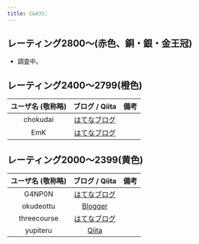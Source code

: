 ```yaml
---
title: C&#35;
---
```


## レーティング2800〜(赤色、銅・銀・金王冠)

- 調査中。

## レーティング2400〜2799(橙色)

|ユーザ名 (敬称略)|ブログ / Qiita|備考|
|:--:|:--:|:--|
|chokudai|[はてなブログ](https://chokudai.hatenablog.com/)||
|EmK|[はてなブログ](https://emkcsharp.hatenablog.com/)||

## レーティング2000〜2399(黄色)

|ユーザ名 (敬称略)|ブログ / Qiita|備考|
|:--:|:--:|:--|
|G4NP0N|[はてなブログ](https://g4np0n-kyopro.hatenablog.com)||
|okudeottu|[Blogger](https://blog.tobisatis.com/)||
|threecourse|[はてなブログ](https://threecourse.hatenablog.com/)||
|yupiteru|[Qiita](https://qiita.com/yupiteru)||
